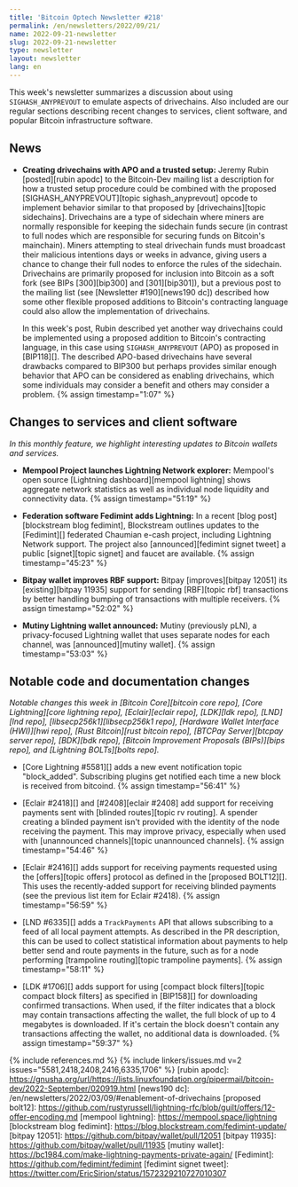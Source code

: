 ```yaml
---
title: 'Bitcoin Optech Newsletter #218'
permalink: /en/newsletters/2022/09/21/
name: 2022-09-21-newsletter
slug: 2022-09-21-newsletter
type: newsletter
layout: newsletter
lang: en
---
```

This week's newsletter summarizes a discussion about using
`SIGHASH_ANYPREVOUT` to emulate aspects of drivechains.  Also included
are our regular sections describing recent changes to services, client
software, and popular Bitcoin infrastructure software.

## News

- **Creating drivechains with APO and a trusted setup:** Jeremy Rubin
  [posted][rubin apodc] to the Bitcoin-Dev mailing list a description
  for how a trusted setup procedure could be combined with the proposed
  [SIGHASH_ANYPREVOUT][topic sighash_anyprevout] opcode to implement
  behavior similar to that proposed by [drivechains][topic sidechains].
  Drivechains are a type of sidechain where miners are normally
  responsible for keeping the sidechain funds secure (in contrast to full nodes
  which are responsible for securing funds on Bitcoin's mainchain).  Miners
  attempting to steal drivechain funds must broadcast their
  malicious intentions days or weeks in advance, giving users a chance
  to change their full nodes to enforce the rules of the sidechain.
  Drivechains are primarily proposed for inclusion into Bitcoin as a
  soft fork (see BIPs [300][bip300] and [301][bip301]), but a previous
  post to the mailing list (see [Newsletter #190][news190 dc]) described
  how some other flexible proposed additions to Bitcoin's contracting
  language could also allow the implementation of drivechains.

  In this week's post, Rubin described yet another way drivechains
  could be implemented using a proposed addition to Bitcoin's
  contracting language, in this case using `SIGHASH_ANYPREVOUT` (APO)
  as proposed in [BIP118][].  The described APO-based drivechains have
  several drawbacks compared to BIP300 but perhaps provides similar
  enough behavior that APO can be considered as enabling drivechains,
  which some individuals may consider a benefit and others may consider
  a problem. {% assign timestamp="1:07" %}

## Changes to services and client software

*In this monthly feature, we highlight interesting updates to Bitcoin
wallets and services.*

- **Mempool Project launches Lightning Network explorer:**
  Mempool's open source [Lightning dashboard][mempool lightning] shows aggregate
  network statistics as well as individual node liquidity and connectivity data. {% assign timestamp="51:19" %}

- **Federation software Fedimint adds Lightning:**
  In a recent [blog post][blockstream blog fedimint], Blockstream outlines
  updates to the [Fedimint][] federated Chaumian e-cash project, including
  Lightning Network support. The project also [announced][fedimint signet tweet]
  a public [signet][topic signet] and faucet are available. {% assign timestamp="45:23" %}

- **Bitpay wallet improves RBF support:**
  Bitpay [improves][bitpay 12051] its [existing][bitpay 11935] support for
  sending [RBF][topic rbf] transactions by better handling bumping of
  transactions with multiple receivers. {% assign timestamp="52:02" %}

- **Mutiny Lightning wallet announced:**
  Mutiny (previously pLN), a privacy-focused Lightning wallet that uses separate
  nodes for each channel, was [announced][mutiny wallet]. {% assign timestamp="53:03" %}

## Notable code and documentation changes

*Notable changes this week in [Bitcoin Core][bitcoin core repo], [Core
Lightning][core lightning repo], [Eclair][eclair repo], [LDK][ldk repo],
[LND][lnd repo], [libsecp256k1][libsecp256k1 repo], [Hardware Wallet
Interface (HWI)][hwi repo], [Rust Bitcoin][rust bitcoin repo], [BTCPay
Server][btcpay server repo], [BDK][bdk repo], [Bitcoin Improvement
Proposals (BIPs)][bips repo], and [Lightning BOLTs][bolts repo].*

- [Core Lightning #5581][] adds a new event notification topic
  "block_added". Subscribing plugins get notified each time a new block
  is received from bitcoind. {% assign timestamp="56:41" %}

- [Eclair #2418][] and [#2408][eclair #2408] add support for receiving
  payments sent with [blinded routes][topic rv routing].  A spender
  creating a blinded payment isn't provided with the identity of the
  node receiving the payment.  This may improve privacy, especially when
  used with [unannounced channels][topic unannounced channels]. {% assign timestamp="54:46" %}

- [Eclair #2416][] adds support for receiving payments requested using the
  [offers][topic offers] protocol as defined in the [proposed BOLT12][].
  This uses the recently-added support for receiving blinded payments
  (see the previous list item for Eclair #2418). {% assign timestamp="56:59" %}

- [LND #6335][] adds a `TrackPayments` API that allows subscribing to a
  feed of all local payment attempts.  As described in the PR
  description, this can be used to collect statistical information about
  payments to help better send and route payments in the future, such as
  for a node performing [trampoline routing][topic trampoline payments]. {% assign timestamp="58:11" %}

- [LDK #1706][] adds support for using [compact block filters][topic
  compact block filters] as specified in [BIP158][] for downloading
  confirmed transactions.  When used, if the filter indicates that a block may contain
  transactions affecting the wallet, the full block of up to 4 megabytes
  is downloaded.  If it's certain the block doesn't contain any
  transactions affecting the wallet, no additional data is
  downloaded. {% assign timestamp="59:37" %}

{% include references.md %}
{% include linkers/issues.md v=2 issues="5581,2418,2408,2416,6335,1706" %}
[rubin apodc]: https://gnusha.org/url/https://lists.linuxfoundation.org/pipermail/bitcoin-dev/2022-September/020919.html
[news190 dc]: /en/newsletters/2022/03/09/#enablement-of-drivechains
[proposed bolt12]: https://github.com/rustyrussell/lightning-rfc/blob/guilt/offers/12-offer-encoding.md
[mempool lightning]: https://mempool.space/lightning
[blockstream blog fedimint]: https://blog.blockstream.com/fedimint-update/
[bitpay 12051]: https://github.com/bitpay/wallet/pull/12051
[bitpay 11935]: https://github.com/bitpay/wallet/pull/11935
[mutiny wallet]: https://bc1984.com/make-lightning-payments-private-again/
[Fedimint]: https://github.com/fedimint/fedimint
[fedimint signet tweet]: https://twitter.com/EricSirion/status/1572329210727010307
